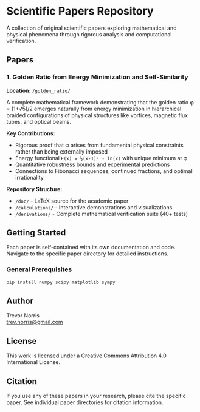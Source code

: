 # Scientific Papers Repository

A collection of original scientific papers exploring mathematical and physical phenomena through rigorous analysis and computational verification.

## Papers

### 1. Golden Ratio from Energy Minimization and Self-Similarity
**Location:** [`/golden_ratio/`](./golden_ratio/)

A complete mathematical framework demonstrating that the golden ratio φ = (1+√5)/2 emerges naturally from energy minimization in hierarchical braided configurations of physical structures like vortices, magnetic flux tubes, and optical beams.

**Key Contributions:**
- Rigorous proof that φ arises from fundamental physical constraints rather than being externally imposed
- Energy functional `E(x) = ½(x-1)² - ln(x)` with unique minimum at φ
- Quantitative robustness bounds and experimental predictions
- Connections to Fibonacci sequences, continued fractions, and optimal irrationality

**Repository Structure:**
- `/doc/` - LaTeX source for the academic paper
- `/calculations/` - Interactive demonstrations and visualizations
- `/derivations/` - Complete mathematical verification suite (40+ tests)

## Getting Started

Each paper is self-contained with its own documentation and code. Navigate to the specific paper directory for detailed instructions.

### General Prerequisites
```bash
pip install numpy scipy matplotlib sympy
```

## Author

Trevor Norris  
trev.norris@gmail.com

## License

This work is licensed under a Creative Commons Attribution 4.0 International License.

## Citation

If you use any of these papers in your research, please cite the specific paper. See individual paper directories for citation information.
